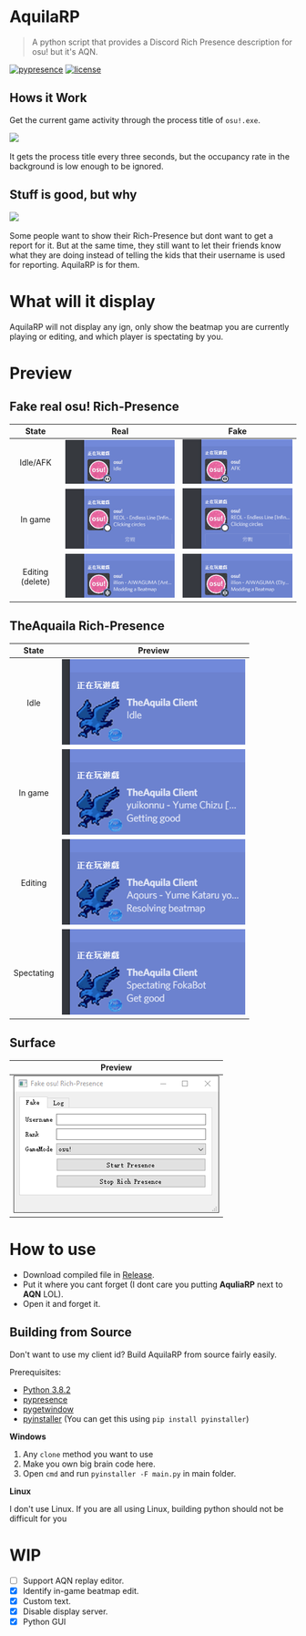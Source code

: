 # AquilaRP

> A python script that provides a Discord Rich Presence description for osu! but it's AQN.

[![pypresence](https://img.shields.io/badge/using-pypresence-00bb88.svg?style=for-the-badge&logo=discord&logoWidth=20)](https://github.com/qwertyquerty/pypresence) [![license](https://img.shields.io/github/license/Kotoki1337/AquilaRP.svg?style=for-the-badge)](https://github.com/Kotoki1337/AquilaRP/blob/master/LICENSE)

## Hows it Work

Get the current game activity through the process title of `osu!.exe`.

![](https://i.imgur.com/UiOtyuB.png)

It gets the process title every three seconds, but the occupancy rate in the background is low enough to be ignored.

## Stuff is good, but why

![](https://i.imgur.com/MVRbjl8.png)

Some people want to show their Rich-Presence but dont want to get a report for it. But at the same time, they still want to let their friends know what they are doing instead of telling the kids that their username is used for reporting. AquilaRP is for them.

# What will it display

AquilaRP will not display any ign, only show the beatmap you are currently playing or editing, and which player is spectating by you.
# Preview

## Fake real osu! Rich-Presence

| State | Real | Fake |
|:--:|:-:|:-:|
| Idle/AFK | ![Idle Real](img-for-README/real-Idle.gif) | ![Idle Real](img-for-README/fake-Idle.gif) |
| In game | ![Ingame Real](img-for-README/real-ingame.gif) | ![Ingame fake](img-for-README/fake-ingame.gif) |
| Editing (delete) | ![Edit Real](img-for-README/real-Edit.gif) | ![Edit Real](img-for-README/fake-Edit.gif) |

## TheAquaila Rich-Presence

| State | Preview |
|:--:|:-:|
| Idle | ![Idle](img-for-README/Idle.gif) |
| In game | ![Ingame](img-for-README/Ingame.gif) |
| Editing | ![Edit](img-for-README/Edit.gif) |
| Spectating | ![Spectating](img-for-README/Spec.gif) |

## Surface

| Preview |
|:--:|
| ![Surface](img-for-README/Surface.gif) |


# How to use

- Download compiled file in [Release](https://github.com/Kotoki1337/AquilaRP/releases).
- Put it where you cant forget (I dont care you putting **AquliaRP** next to **AQN** LOL).
- Open it and forget it.

## Building from Source

Don't want to use my client id? Build AquilaRP from source fairly easily.

Prerequisites:
- [Python 3.8.2](https://www.python.org/)
- [pypresence](https://github.com/qwertyquerty/pypresence)
- [pygetwindow](https://github.com/asweigart/PyGetWindow)
- [pyinstaller](https://pypi.org/project/PyInstaller/) (You can get this using `pip install pyinstaller`)

**Windows**

1. Any `clone` method you want to use
2. Make you own big brain code here.
3. Open `cmd` and run `pyinstaller -F main.py` in main folder.

**Linux**

I don't use Linux. If you are all using Linux, building python should not be difficult for you

# WIP
- [ ] Support AQN replay editor.
- [x] Identify in-game beatmap edit.
- [x] Custom text.
- [x] Disable display server.
- [x] Python GUI
